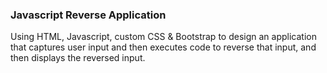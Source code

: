 ### Javascript Reverse Application
Using HTML, Javascript, custom CSS & Bootstrap to design an application that captures user input and then executes code to reverse that input, and then displays the reversed input.
